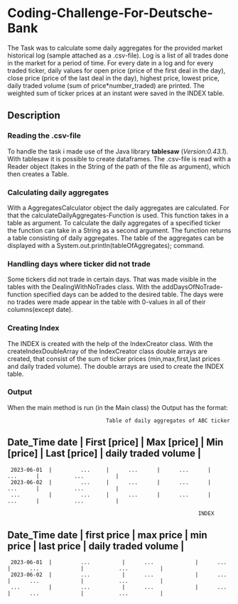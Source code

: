 # Coding-Challenge-For-Deutsche-Bank
The Task was to calculate some daily aggregates for the provided market historical log (sample attached as a .csv-file). Log is a list of all trades done in the market for a period of time. For every date in a log and for every traded ticker, daily values for open price (price of the first deal in the day), close price (price of the last deal in the day), highest price, lowest price, daily traded volume (sum of price*number_traded) are printed. The weighted sum of ticker prices at an instant were saved in the INDEX table.

## Description
### Reading the .csv-file
To handle the task i made use of the Java library **tablesaw** (_Version:0.43.1_). With tablesaw it is possible to create dataframes. 
The .csv-file is read with a Reader object (takes in the String of the path of the file as argument), which then creates a Table. 

### Calculating daily aggregates
With a AggregatesCalculator object the daily aggregates are calculated. For that the calculateDailyAggregates-Function is used.
This function takes in a table as argument. To calculate the daily aggregates of a specified ticker the function can take in a String as a second argument.
The function returns a table consisting of daily aggregates. The table of the aggregates can be displayed with a System.out.println(tableOfAggregates); command.

### Handling days where ticker did not trade
Some tickers did not trade in certain days. That was made visible in the tables with the DealingWithNoTrades class. With the addDaysOfNoTrade-function specified days can be added to the desired table. The days were no trades were made appear in the table with 0-values in all of their columns(except date).

### Creating Index
The INDEX is created with the help of the IndexCreator class. With the createIndexDoubleArray of the IndexCreator class double arrays are created, that consist of the sum of ticker prices (min,max,first,last prices and daily traded volume). The double arrays are used to create the INDEX table.

### Output
When the main method is run (in the Main class) the Output has the format:

                                   Table of daily aggregates of ABC ticker                                   
 Date_Time date  |  First [price]  |  Max [price]  |  Min [price]  |  Last [price]  |  daily traded volume  |
-------------------------------------------------------------------------------------------------------------
     2023-06-01  |         ...     |      ...      |      ...      |      ...      |           ...          |
     2023-06-02  |         ...     |      ...      |      ...      |      ...      |           ...          |
     ...         |         ...     |      ...      |      ...      |      ...      |           ...          |

                                                                INDEX                                                                 
 Date_Time date  |     first price      |      max price       |      min price       |      last price      |  daily traded volume  |
--------------------------------------------------------------------------------------------------------------------------------------
     2023-06-01  |         ...          |      ...             |      ...             |      ...             |           ...          |
     2023-06-02  |         ...          |      ...             |      ...             |      ...             |           ...          |
     ...         |         ...          |      ...             |      ...             |      ...             |           ...          |
    

